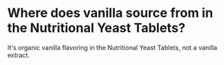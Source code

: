 # Where does vanilla source from in the Nutritional Yeast Tablets?

It's organic vanilla flavoring in the Nutritional Yeast Tablets, not a vanilla extract.
